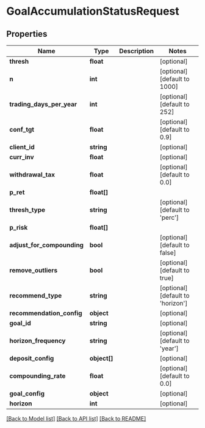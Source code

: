 # GoalAccumulationStatusRequest

## Properties
Name | Type | Description | Notes
------------ | ------------- | ------------- | -------------
**thresh** | **float** |  | [optional] 
**n** | **int** |  | [optional] [default to 1000]
**trading_days_per_year** | **int** |  | [optional] [default to 252]
**conf_tgt** | **float** |  | [optional] [default to 0.9]
**client_id** | **string** |  | [optional] 
**curr_inv** | **float** |  | [optional] 
**withdrawal_tax** | **float** |  | [optional] [default to 0.0]
**p_ret** | **float[]** |  | 
**thresh_type** | **string** |  | [optional] [default to 'perc']
**p_risk** | **float[]** |  | 
**adjust_for_compounding** | **bool** |  | [optional] [default to false]
**remove_outliers** | **bool** |  | [optional] [default to true]
**recommend_type** | **string** |  | [optional] [default to 'horizon']
**recommendation_config** | **object** |  | [optional] 
**goal_id** | **string** |  | [optional] 
**horizon_frequency** | **string** |  | [optional] [default to 'year']
**deposit_config** | **object[]** |  | [optional] 
**compounding_rate** | **float** |  | [optional] [default to 0.0]
**goal_config** | **object** |  | [optional] 
**horizon** | **int** |  | [optional] 

[[Back to Model list]](../README.md#documentation-for-models) [[Back to API list]](../README.md#documentation-for-api-endpoints) [[Back to README]](../README.md)


